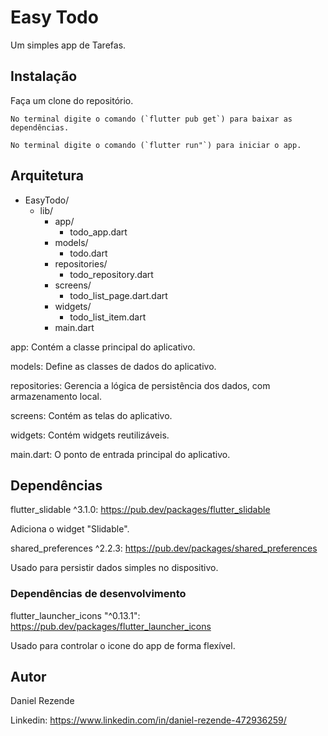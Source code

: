 # Easy Todo

Um simples app de Tarefas.

## Instalação

Faça um clone do repositório.

```
No terminal digite o comando (`flutter pub get`) para baixar as dependências.
```

```
No terminal digite o comando (`flutter run"`) para iniciar o app.
```


## Arquitetura

- EasyTodo/
  - lib/
    - app/
      - todo_app.dart
    - models/
      - todo.dart
    - repositories/
      - todo_repository.dart
    - screens/
      - todo_list_page.dart.dart
    - widgets/
      - todo_list_item.dart
    - main.dart

app: Contém a classe principal do aplicativo.

models: Define as classes de dados do aplicativo.

repositories: Gerencia a lógica de persistência dos dados, com armazenamento local.

screens: Contém as telas do aplicativo.

widgets: Contém widgets reutilizáveis.

main.dart: O ponto de entrada principal do aplicativo.

## Dependências 

flutter_slidable ^3.1.0: https://pub.dev/packages/flutter_slidable

Adiciona o widget "Slidable". 

shared_preferences ^2.2.3: https://pub.dev/packages/shared_preferences

Usado para persistir dados simples no dispositivo.

### Dependências de desenvolvimento

flutter_launcher_icons "^0.13.1": https://pub.dev/packages/flutter_launcher_icons

Usado para controlar o icone do app de forma flexível.

## Autor

Daniel Rezende

Linkedin: https://www.linkedin.com/in/daniel-rezende-472936259/

